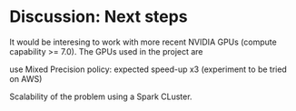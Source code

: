 # Discussion: Next steps

It would be interesing to work with more recent NVIDIA GPUs (compute capability >= 7.0). The GPUs used in the project are  

use Mixed Precision policy: expected speed-up x3 (experiment to be tried on AWS)



Scalability of the problem using a Spark CLuster.
